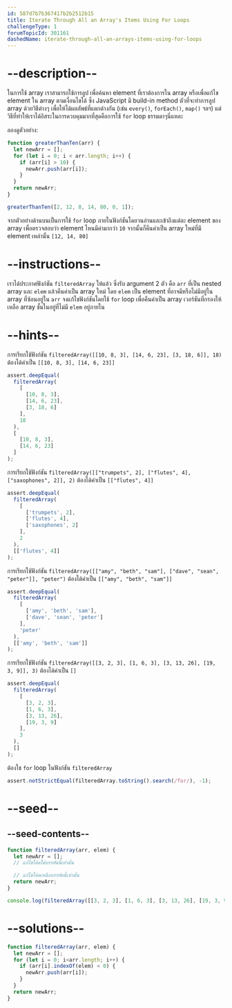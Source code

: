 ```yaml
---
id: 587d7b7b367417b2b2512b15
title: Iterate Through All an Array's Items Using For Loops
challengeType: 1
forumTopicId: 301161
dashedName: iterate-through-all-an-arrays-items-using-for-loops
---
```


# --description--

ในการใช้ array เราสามารถใช้การลูป เพื่อค้นหา element ที่เราต้องการใน array หรือเพื่อแก้ไข element ใน array ตามเงื่อนไขได้ 
ซึ่ง JavaScript มี build-in method ตัวที่จะทำการลูป array ด้วยวิธีต่างๆ เพื่อให้ได้ผลลัพธ์ที่แตกต่างกัน (เช่น `every()`, `forEach()`, `map()` ฯลฯ) 
แต่วิธีที่ทำให้เราได้อิสระในการควบคุมมากที่สุดคือการใช้ `for` loop ธรรมดาๆนี่แหละ

ลองดูตัวอย่าง:

```js
function greaterThanTen(arr) {
  let newArr = [];
  for (let i = 0; i < arr.length; i++) {
    if (arr[i] > 10) {
      newArr.push(arr[i]);
    }
  }
  return newArr;
}

greaterThanTen([2, 12, 8, 14, 80, 0, 1]);
```

จากตัวอย่างด้านบนเป็นการใช้ `for` loop ภายในฟังก์ชันโดยวนอ่านและเข้าถึงแต่ละ element ของ array เพื่อตรวจสอบว่า element ไหนมีค่ามากว่า `10` จากนั้นก็คืนค่าเป็น array ใหม่ที่มี element เหล่านั้น `[12, 14, 80]`

# --instructions--

เราได้ประกาศฟังก์ชัน `filteredArray` ให้แล้ว ซึ่งรับ argument 2 ตัว คือ `arr` ที่เป็น nested array และ `elem` แล้วคืนค่าเป็น array ใหม่ 
โดย `elem` เป็น element ที่อาจมีหรือไม่มีอยู่ใน array ที่ซ้อนอยู่ใน `arr` จงแก้ไขฟังก์ชันโดยใช้ `for` loop เพื่อคืนค่าเป็น array เวอร์ชันที่กรองให้เหลือ array ชั้นในอยู่ที่ไม่มี `elem` อยู่ภายใน
# --hints--

การเรียกใช้ฟังก์ชัน `filteredArray([[10, 8, 3], [14, 6, 23], [3, 18, 6]], 18)` ต้องได้ค่าเป็น `[[10, 8, 3], [14, 6, 23]]`

```js
assert.deepEqual(
  filteredArray(
    [
      [10, 8, 3],
      [14, 6, 23],
      [3, 18, 6]
    ],
    18
  ),
  [
    [10, 8, 3],
    [14, 6, 23]
  ]
);
```

การเรียกใช้ฟังก์ชัน `filteredArray([["trumpets", 2], ["flutes", 4], ["saxophones", 2]], 2)` ต้องได้ค่าเป็น `[["flutes", 4]]`

```js
assert.deepEqual(
  filteredArray(
    [
      ['trumpets', 2],
      ['flutes', 4],
      ['saxophones', 2]
    ],
    2
  ),
  [['flutes', 4]]
);
```

การเรียกใช้ฟังก์ชัน `filteredArray([["amy", "beth", "sam"], ["dave", "sean", "peter"]], "peter")` ต้องได้ค่าเป็น `[["amy", "beth", "sam"]]`

```js
assert.deepEqual(
  filteredArray(
    [
      ['amy', 'beth', 'sam'],
      ['dave', 'sean', 'peter']
    ],
    'peter'
  ),
  [['amy', 'beth', 'sam']]
);
```

การเรียกใช้ฟังก์ชัน `filteredArray([[3, 2, 3], [1, 6, 3], [3, 13, 26], [19, 3, 9]], 3)` ต้องได้ค่าเป็น `[]`

```js
assert.deepEqual(
  filteredArray(
    [
      [3, 2, 3],
      [1, 6, 3],
      [3, 13, 26],
      [19, 3, 9]
    ],
    3
  ),
  []
);
```

ต้องใช `for` loop ในฟังก์ชัน `filteredArray` 

```js
assert.notStrictEqual(filteredArray.toString().search(/for/), -1);
```

# --seed--

## --seed-contents--

```js
function filteredArray(arr, elem) {
  let newArr = [];
  // แก้ไขโค้ดใต้บรรทัดนี้เท่านั้น

  // แก้ไขโค้ดเหนือบรรทัดนี้เท่านั้น
  return newArr;
}

console.log(filteredArray([[3, 2, 3], [1, 6, 3], [3, 13, 26], [19, 3, 9]], 3));
```

# --solutions--

```js
function filteredArray(arr, elem) {
  let newArr = [];
  for (let i = 0; i<arr.length; i++) {
    if (arr[i].indexOf(elem) < 0) {
      newArr.push(arr[i]);
    }
  }
  return newArr;
}
```
